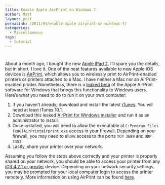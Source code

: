 ```yaml
---
title: Enable Apple AirPrint on Windows 7
author: Matt
layout: post
permalink: /2011/04/enable-apple-airprint-on-windows-7/
categories:
  - Miscellaneous
tags:
  - tutorial
---
```

# 

About a month ago, I bought the new [Apple iPad 2][1]. I’ll spare you the details, but in short, I love it. One of the neat features available to new Apple iOS devices is [AirPrint][2], which allows you to wirelessly print to AirPrint-enabled printers or printers attached to a Mac. I have neither a Mac nor an AirPrint-enabled printer. Nonetheless, there is a [leaked beta][3] of the Apple AirPrint software for Windows that brings this functionality to Windows users. Here’s what you need to do to run it on your own computer:

 [1]: http://www.apple.com/ipad/
 [2]: http://www.apple.com/ipad/features/airprint.html
 [3]: http://jaxov.com/2010/11/how-to-enable-airprint-service-on-windows/

1.  If you haven’t already, download and install the latest [iTunes][4]. You will need at least iTunes 10.1.
2.  Download this leaked [AirPrint for Windows installer][5] and run it as an administrator to install.
3.  Once installed, you will need to allow the executable at `C:Program Files (x86)AirPrintairprint.exe` access in your firewall. Depending on your firewall, you may need to allow access to the ports `TCP 3689` and `UDP 5353`.
4.  Lastly, share your printer over your network.

 [4]: http://www.apple.com/itunes/download/
 [5]: http://www.mediafire.com/?yadd9be20rkdpe5

Assuming you follow the steps above correctly and your printer is properly shared on your network, you should be able to access your printer from any [iOS 4.2.1 or greater][6] device. Depending on your network security settings, you may be prompted for your local computer login to access the printer remotely. More information on using AirPrint can be found [here][7].

 [6]: http://www.apple.com/ios/
 [7]: http://www.apple.com/pr/library/2010/11/22ios.html